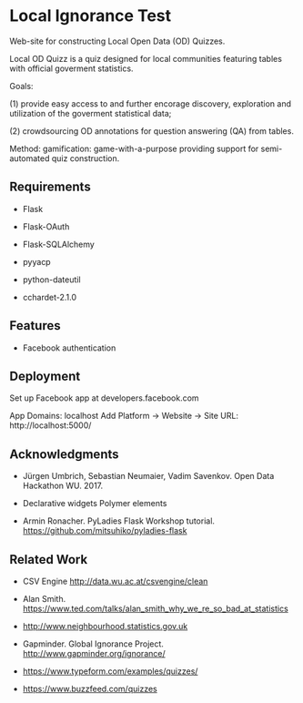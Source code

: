 # Local Ignorance Test

Web-site for constructing Local Open Data (OD) Quizzes.

Local OD Quizz is a quiz designed for local communities featuring tables with official goverment statistics.


Goals: 

(1) provide easy access to and further encorage discovery, exploration and utilization of the goverment statistical data;

(2) crowdsourcing OD annotations for question answering (QA) from tables.


Method: gamification: game-with-a-purpose providing support for semi-automated quiz construction.

## Requirements

* Flask

* Flask-OAuth

* Flask-SQLAlchemy

* pyyacp

* python-dateutil

* cchardet-2.1.0

## Features

* Facebook authentication

## Deployment

Set up Facebook app at developers.facebook.com

App Domains: localhost
Add Platform -> Website -> Site URL: http://localhost:5000/

## Acknowledgments

* Jürgen Umbrich, Sebastian Neumaier, Vadim Savenkov. Open Data Hackathon WU. 2017.

* Declarative widgets Polymer elements

* Armin Ronacher. PyLadies Flask Workshop tutorial. https://github.com/mitsuhiko/pyladies-flask

## Related Work

* CSV Engine http://data.wu.ac.at/csvengine/clean

* Alan Smith. https://www.ted.com/talks/alan_smith_why_we_re_so_bad_at_statistics

* http://www.neighbourhood.statistics.gov.uk

* Gapminder. Global Ignorance Project. http://www.gapminder.org/ignorance/

* https://www.typeform.com/examples/quizzes/

* https://www.buzzfeed.com/quizzes
